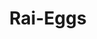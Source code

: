 ---
title: Rai-Eggs
layout: deck
era: RS-PK
description: Funny Rats and Trees
in_progress: true
links:
  - href: https://holonresearchtower.com/decks?identifier=raieggs
    title: Holon Research Tower
cards:
  pokemon:
    - name: Exeggcute
      set: HP
      number: 65
      quantity: 4
    - name: Exeggutor
      set: HP
      number: 41
      quantity: 4
    - name: Pikachu
      set: HP
      number: 79
      quantity: 4
    - name: Raichu
      set: HP
      number: 15
      quantity: 4
      missing_count: 4
    - name: Holon's Magnemite
      set: DS
      number: 70
      quantity: 2
    - name: Holon's Castform
      set: HP
      number: 44
      quantity: 2
  trainers:
    - name: Prof. Oak's Research
      set: RG
      number: 98
      quantity: 4
    - name: Holon Mentor
      set: DF
      number: 75
      quantity: 4
      missing_count: 2
    - name: Steven's Advice
      set: PK
      number: 83
      quantity: 4
    - name: Holon Adventurer
      set: HP
      number: 85
      quantity: 1
    - name: Holon Researcher
      set: DS
      number: 95
      quantity: 1
    - name: Holon Scientist
      set: DS
      number: 97
      quantity: 1
    - name: Energy Removal 2
      set: PK
      number: 74
      quantity: 4
    - name: Holon Transceiver
      set: DS
      number: 98
      quantity: 4
      missing_count: 4
    - name: Pokémon Retriever
      set: TRR
      number: 84
      quantity: 4
    - name: Cursed Stone
      set: LM
      number: 72
      quantity: 3
    - name: Desert Ruins
      set: HL
      number: 88
      quantity: 2
      missing_count: 2
  energy:
    - name: Double Rainbow Energy
      set: CG
      number: 88
      quantity: 4
      missing_count: 3
    - name: Scramble Energy
      set: DF
      number: 89
      quantity: 4
---